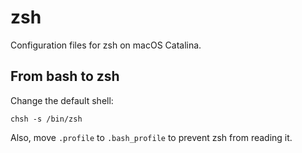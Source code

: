 # zsh

Configuration files for zsh on macOS Catalina.

## From bash to zsh ##

Change the default shell:

``` shell
chsh -s /bin/zsh
```

Also, move `.profile` to `.bash_profile` to prevent zsh from reading
it.
